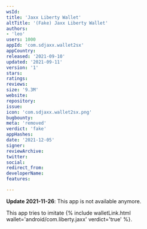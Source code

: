 ```yaml
---
wsId: 
title: 'Jaxx Liberty Wallet'
altTitle: '(Fake) Jaxx Liberty Wallet'
authors:
- 'leo'
users: 1000
appId: 'com.sdjaxx.wallet2sx'
appCountry: 
released: '2021-09-10'
updated: '2021-09-11'
version: '1'
stars: 
ratings: 
reviews: 
size: '9.3M'
website: 
repository: 
issue: 
icon: 'com.sdjaxx.wallet2sx.png'
bugbounty: 
meta: 'removed'
verdict: 'fake'
appHashes: 
date: '2021-12-05'
signer: 
reviewArchive: 
twitter: 
social: 
redirect_from: 
developerName: 
features: 

---
```


**Update 2021-11-26**: This app is not available anymore.

This app tries to imitate
{% include walletLink.html wallet='android/com.liberty.jaxx' verdict='true' %}.
